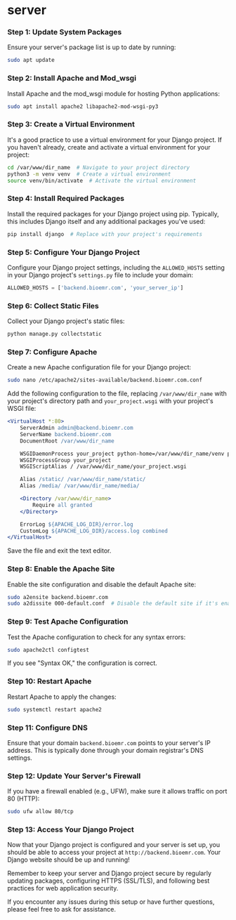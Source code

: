 # server


### Step 1: Update System Packages

Ensure your server's package list is up to date by running:

```bash
sudo apt update
```

### Step 2: Install Apache and Mod_wsgi

Install Apache and the mod_wsgi module for hosting Python applications:

```bash
sudo apt install apache2 libapache2-mod-wsgi-py3
```

### Step 3: Create a Virtual Environment

It's a good practice to use a virtual environment for your Django project. If you haven't already, create and activate a virtual environment for your project:

```bash
cd /var/www/dir_name  # Navigate to your project directory
python3 -m venv venv  # Create a virtual environment
source venv/bin/activate  # Activate the virtual environment
```

### Step 4: Install Required Packages

Install the required packages for your Django project using pip. Typically, this includes Django itself and any additional packages you've used:

```bash
pip install django  # Replace with your project's requirements
```

### Step 5: Configure Your Django Project

Configure your Django project settings, including the `ALLOWED_HOSTS` setting in your Django project's `settings.py` file to include your domain:

```python
ALLOWED_HOSTS = ['backend.bioemr.com', 'your_server_ip']
```

### Step 6: Collect Static Files

Collect your Django project's static files:

```bash
python manage.py collectstatic
```

### Step 7: Configure Apache

Create a new Apache configuration file for your Django project:

```bash
sudo nano /etc/apache2/sites-available/backend.bioemr.com.conf
```

Add the following configuration to the file, replacing `/var/www/dir_name` with your project's directory path and `your_project.wsgi` with your project's WSGI file:

```apache
<VirtualHost *:80>
    ServerAdmin admin@backend.bioemr.com
    ServerName backend.bioemr.com
    DocumentRoot /var/www/dir_name

    WSGIDaemonProcess your_project python-home=/var/www/dir_name/venv python-path=/var/www/dir_name
    WSGIProcessGroup your_project
    WSGIScriptAlias / /var/www/dir_name/your_project.wsgi

    Alias /static/ /var/www/dir_name/static/
    Alias /media/ /var/www/dir_name/media/

    <Directory /var/www/dir_name>
        Require all granted
    </Directory>

    ErrorLog ${APACHE_LOG_DIR}/error.log
    CustomLog ${APACHE_LOG_DIR}/access.log combined
</VirtualHost>
```

Save the file and exit the text editor.

### Step 8: Enable the Apache Site

Enable the site configuration and disable the default Apache site:

```bash
sudo a2ensite backend.bioemr.com
sudo a2dissite 000-default.conf  # Disable the default site if it's enabled
```

### Step 9: Test Apache Configuration

Test the Apache configuration to check for any syntax errors:

```bash
sudo apache2ctl configtest
```

If you see "Syntax OK," the configuration is correct.

### Step 10: Restart Apache

Restart Apache to apply the changes:

```bash
sudo systemctl restart apache2
```

### Step 11: Configure DNS

Ensure that your domain `backend.bioemr.com` points to your server's IP address. This is typically done through your domain registrar's DNS settings.

### Step 12: Update Your Server's Firewall

If you have a firewall enabled (e.g., UFW), make sure it allows traffic on port 80 (HTTP):

```bash
sudo ufw allow 80/tcp
```

### Step 13: Access Your Django Project

Now that your Django project is configured and your server is set up, you should be able to access your project at `http://backend.bioemr.com`. Your Django website should be up and running!

Remember to keep your server and Django project secure by regularly updating packages, configuring HTTPS (SSL/TLS), and following best practices for web application security.

If you encounter any issues during this setup or have further questions, please feel free to ask for assistance.
